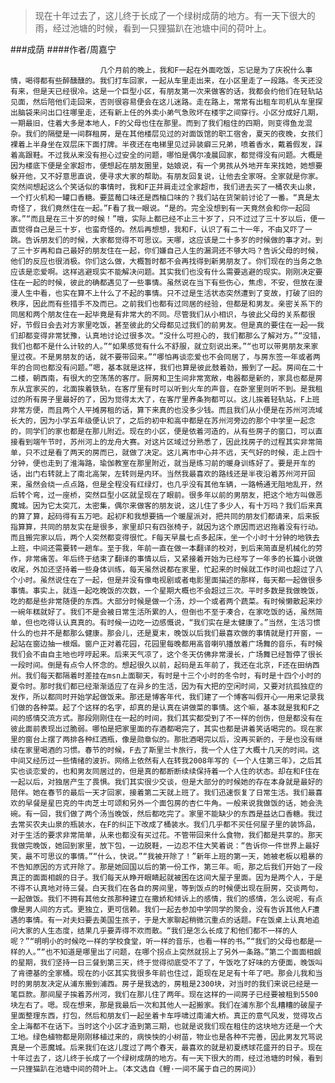 > 现在十年过去了，这儿终于长成了一个绿树成荫的地方。有一天下很大的雨，经过池塘的时候，看到一只狸猫趴在池塘中间的荷叶上。

###成荫
####作者/周嘉宁

						几个月前的晚上，我和F一起在外面吃饭，忘记是为了庆祝什么事情，喝得都有些醉醺醺的。我们打车回家，一起从车里走出来，在小区里走了一段路。冬天还没有来，但是天已经很冷。这是一个巨型小区，有朋友第一次来做客的话，我都会约他们在轻轨站见面，然后陪他们走回来，否则很容易便会在这儿迷路。走在路上，常常有出租车司机从车里探出脑袋来问出口往哪里走，还有新上任的外卖小弟气急败坏在楼宇之间穿行。小区分成好几期，一期最旧，住着大多是本地人，F的父母也住在那里。而到了我们租住的四期，则变得鱼龙混杂。我们的隔壁是一间群租房，是在其他楼层见过的对面饭馆的职工宿舍，夏天的夜晚，女孩们裸着上半身坐在双层床下面打牌。半夜还在电梯里见过异装癖三兄弟，喷着香水，戴着假发，踩着高跟鞋。不过我从来没有担心过安全的问题，哪怕是偶尔凌晨回家，都觉得没有问题。大概是因为楼底下便是全家超市，便想起在朋友圈里，姑娘说，有一个男孩从外地开车来找她，她想要躲开他，又不好意思直说，便寻求大家的帮助。有朋友回复说，让他去全家呀。全家就是你家。突然间想起这么个笑话似的事情时，我和F正并肩走过全家超市，我们进去买了一桶农夫山泉，一个打火机和一罐口香糖。要蓝莓口味还是西柚口味的？我们站在货架前讨论了一番。“真是太奇怪了，我们竟然住在一起。”F看了我一眼说。“是的。完全没想到有一天竟然会和你一起回家。”“而且是在三十岁的时候！”哦，实际上都已经不止三十岁了，只不过过了三十岁以后，便一直觉得自己是三十岁，也蛮奇怪的。然后再想想，我和F，认识了有二十一年，不由又吓了一跳。告诉朋友们的时候，大家都觉得不可思议。天哪，这应该是二十多岁的时候做的事才对。到了三十岁再和自己最好的朋友住在一起，你们嫌自己人生的漏洞还不够大吗？告诉父母的时候，他们的反应也很消极。你们这么做，大概暂时都不会再找得到新男朋友了。你们现在的当务之急应该是恋爱啊。这样逃避现实不能解决问题。其实我们也没有什么需要逃避的现实。刚刚决定要住在一起的时候，彼此的确都遇见了一些事情。虽然说在当下有些伤心，焦虑，不安，但放在漫漫人生中看，也实在算不上什么了不起的事情。只不过是生活状态突然遭到了变故，打破了旧的秩序，因此而有些措手不及而已。之前我们也都有过同居的经验，但都是和男友。亲密关系下的同居和两个朋友住在一起毕竟是有非常大的不同。尽管我们从小相识，与彼此父母的关系都很好，节假日会去对方家里吃饭，甚至彼此的父母都见过我们的前男友。但是真的要住在一起──我们却都变得非常犹豫，认真地讨论过很多次。“没什么可担心的，我们都那么了解对方。”“没错，我们也都不是什么计较的人。”“如果感觉有什么不舒服，就立刻说出来。”“也可以带男朋友来家里过夜。不是男朋友的话，就不要带回来。”“哪怕再谈恋爱也不会同居了，与房东签一年或者两年的合同也都没有问题。”嗯，基本就是这样，我们也算是彼此鼓着劲，搬到了一起。房间在二十二楼，朝西南，有很大的空荡荡的客厅。厨房和卫生间非常宽敞，电器都是新的，家具也都是房东从宜家买的，北面挨着铁轨，在客厅里有时可以听到火车的声音，在卧室里则听不到。是我租过的所有房子里最好的了，因为觉得太大了，在客厅里养条狗都可以。这儿挨着轻轨站，F上班非常方便，而且两个人平摊房租的话，算下来真的也没多少钱。而且我们从小便是在苏州河流域长大的，因为小学五年级便认识了，之后的初中和高中都是在苏州河旁边的那个中学里一起念的，同学们的家也都是在那儿附近。现在的小区，便是依着河造的，从有些房子的窗口，可以直接看到端午节时，苏州河上的龙舟大赛。对这片区域过分熟悉了，因此找房子的过程其实非常简单，只不过是看了两天的房而已，就做了决定。这儿离市中心并不远，天气好的时候，走上四十分钟，便也走到了淮海路，瑜伽教室在那里附近，就当是练习前的暖身训练好了。要是开车的话，出门右转就上了南北高架，左转则是内环。当然我最喜欢的路线还是半夜沿着苏州河开回来，虽然会绕一点点路，但是全程没有红绿灯，也几乎没有其他车辆，一路畅通无阻地乱开，然后转个弯，过一座桥，突然巨型小区就呈现在了眼前。很多年以前的男朋友，把这个地方叫做恶魔城。因为它太突兀，太密集，偶尔来做客的朋友说，这儿住了多少人，有十万吗？我们后来真的算了算，起码得有五万吧。起初F和我想要搞一个暖屋派对，把共同的朋友们都请来，后来扳指算算，共同的朋友实在是很多，家里却只有四张椅子，就因为这个原因而迟迟拖着没有行动。而且搬完家以后，两个人突然都变得很忙。F每天早晨七点多起床，坐一个小时十分钟的地铁去上班，中间还需要转一趟车。至于我，年前一直在做一本翻译的校对，到后来简直是机械化的劳作，非常痛苦。年后终于结束了翻译的事情以后，又紧接着开始为已经写了一年多的长篇小说做收尾，外加还坚持着一些身体训练，每天虽然说都在家里，忙起来的时候就工作时间也超过了八个小时。虽然说住在了一起，但是并没有像电视剧或者电影里面描述的那样，每天都一起做很多事情。事实上，就连一起吃晚饭的次数，一个星期大概也不会超过三次。平时多数是我做晚饭，吃的都是些非常随便的东西。大部分时候是做一个汤，炒一个或者两个蔬菜。有时候懒散起来炒一碗年糕就好了。我们不是会被日常生活所累的人，但倒也不至于凑合，在家吃饭的话，虽然简单，但也吃得认认真真的。有时候一边吃一边感慨说，“我们实在是太健康了。”当然，生活习惯什么的也并不是都那么健康。那会儿，还是夏末，晚饭以后我们最喜欢做的事情就是打开窗，一起站在窗边抽一根烟。窗户正对着花园，花园里每晚都用高音喇叭播放着广场舞的音乐，有时候我们会不由自主地也哼哼起来。后来天气凉了，这个冬天仿佛非常漫长，广场舞已经暂停了很长一段时间。倒是有点令人怀念的。想起很久以前，起码是五年前了，我还在北京，F还在田纳西州。我们每天都隔着时差挂在msn上面聊天，有时是十三个小时的冬令时，有时是十四个小时的夏令时。那时我们都已经渐渐适应了在异乡的生活，因为有大把的空闲时间，又要对抗孤独症的发作，所以都同时开始学起做饭来。那还是博客年代，我们建了一个博客叫假开心──用来记录我们做的各种菜。起了个这样的名字，却真的是认真在讲做菜的事情。这个嘛，基本就是我和F之间的感情交流方式。那段刚刚住在一起的时间，我们其实都受到了不一样的创伤，但是都没有在彼此面前表现出过脆弱。哪怕是把家里面的存酒都喝完了，其实也都是讲着笑话喝完的。现在家里的窗台上摆了两排各种红酒瓶，像是勋章似的。那批酒喝完以后，没再买新的，于是也没有继续在家里喝酒的习惯。春节的时候，F去了斯里兰卡旅行，我一个人住了大概十几天的时间。这中间又经历过一些情绪的波折。网络上依然有人在转我2008年写的《一个人住第三年》，之后其实也谈恋爱的，也和男友同居过的，但是真的都断断续续保持着一个人住的状态。却在和F住在一起以后，对独居产生了畏惧。我们其实很少交谈，但是大部分的时候她的存在本身就是最好的陪伴。她在春节的最后一天才回家，接着第二天就上班了。我们迅速恢复了日常生活。我们最喜欢的早餐是星巴克的牛肉芝士可颂和另外一个面包房的杏仁牛角。一般来说我做饭的话，她会洗碗。有一回，我们做了两个汤当晚饭，然后都吃完了。家里不能缺少的东西是益达口香糖。我过去常买农夫山泉的瓶装水，在F的纠正下改成了桶装水。我们几乎都不买任何屋子里的装饰品，对于生活的要求非常简单，从来也都没有买过花。不管带回来什么食物，我们都是共享的。那天我做完晚饭，她回到家里，放下包，一边脱鞋，一边忍不住大笑着说：“告诉你一件世界上最好笑，最不可思议的事情。”“什么，快说。”“我被开除了！”新年上班的第一天，她被老板以粗暴的不告知原因的方式开除了。那是她回国以后的第一份工作，第三年。呃，那之后我们开始了一段真正的面面相觑的日子。我们每天从睁开眼睛起就被困在这间大屋子里面。因为是两个人，于是不得不认真地对待三餐。白天我们在各自的房间里，等到饭点的时候便出现在厨房，交谈两句，一起做饭。我们不拥有其他女孩那种建立在撒娇和倾诉上的感情，我们的感情，怎么说呢，有点像是男人间的方式。更独立，更可信赖。我们一起去参加中学同学的聚会，没有告诉其他人F遭遇的事情。有一对夫妇要去美国生孩子，于是大家聊起稍微沉重点的话题。F在饭桌上认真地追问大家的人生态度，结果几乎要弄得不欢而散。“我们是怎么长成了和他们都不一样的人呢？”“明明小的时候吃一样的学校食堂，听一样的音乐，也看一样的书。”“我们的父母也都是一样的人。”“也不知道是哪里出了问题，在哪个拐点上突然就拐上了另外一条路。”第二个面面相觑的星期，我们坚持一日三餐到第三天，终于觉得彻底受不了了，午饭吃了好味的方便面，晚饭叫了肯德基的全家桶。现在的小区其实我很多年前也住过，距现在足足有十年了吧。那会儿我和当时的男朋友决定从浦东搬到浦西。房子是我选的，房租是2300块，对当时的我们来说已经是一笔巨款。那间屋子挨着苏州河，我们在那儿住了两年。现在这样的一间房子已经要被租到5500块左右了。嗯。现在想来，那是我最后一次和其他人一起搬家。我们在浦东那个乱糟糟的破屋子里面整理东西，打包，然后和朋友们一起坐着卡车呼啸过南浦大桥。真正的意气风发，觉得攻占全上海都不在话下。当时这个小区才造到第三期，也就是说我们现在租住的这块地方还是一个大工地。绿色植物都是刚刚移植过来的，病怏怏的小树苗，物业也是各种不完善，因此男友咒骂说真是一个恶魔城。后来我们在这儿度过了两个春天，最喜欢的就是初夏绣球花盛开的日子。现在十年过去了，这儿终于长成了一个绿树成荫的地方。有一天下很大的雨，经过池塘的时候，看到一只狸猫趴在池塘中间的荷叶上。（本文选自《鲤·一间不属于自己的房间》）			  		